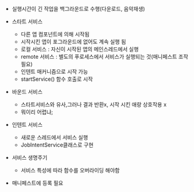 - 실행시간이 긴 작업을 백그라운드로 수행(다운로드, 음악재생)

- 스타트 서비스
	- 다른 앱 컴포넌트에 의해 시작됨
	- 시작시킨 앱이 포그라운드에 없어도 계속 실행 됨
	- 로컬 서비스 : 자신이 시작된 앱의 메인스레드에서 실행
	- remote 서비스 : 별도의 푸로세스에서 서비스가 실행되는 것(매니페스트 조작 필요)
	- 인텐트 매커니즘으로 시작 가능
	- startService() 함수 호출로 시작

- 바운드 서비스
	- 스타트서비스와 유사,그러나 결과 반환x, 시작 시킨 애랑 상호작용 x
	- 뭐이리 어렵냐; 

- 인텐트 서비스
	- 새로운 스레드에서 서비스 실행
	- JobIntentService클래스로 구현

- 서비스 생명주기
	- 서비스 특성에 따라 함수를 오버라이딩 해야함

- 매니페스트에 등록 필요
